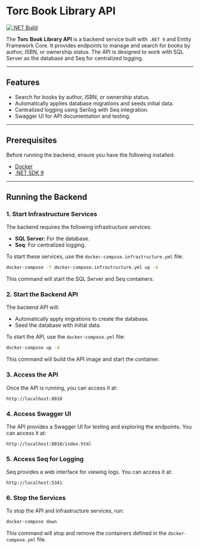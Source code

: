 # **Torc Book Library API**

[![.NET Build](https://github.com/gabrielcerutti/torc-booklibrary/actions/workflows/dotnet.yml/badge.svg)](https://github.com/gabrielcerutti/torc-booklibrary/actions/workflows/dotnet.yml)

The **Torc Book Library API** is a backend service built with `.NET 9` and Entity Framework Core. It provides endpoints to manage and search for books by author, ISBN, or ownership status. The API is designed to work with SQL Server as the database and Seq for centralized logging.

---

## **Features**
- Search for books by author, ISBN, or ownership status.
- Automatically applies database migrations and seeds initial data.
- Centralized logging using Serilog with Seq integration.
- Swagger UI for API documentation and testing.

---

## **Prerequisites**
Before running the backend, ensure you have the following installed:
- [Docker](https://www.docker.com/)
- [.NET SDK 9](https://dotnet.microsoft.com/)

---

## **Running the Backend**

### **1. Start Infrastructure Services**
The backend requires the following infrastructure services:
- **SQL Server**: For the database.
- **Seq**: For centralized logging.

To start these services, use the `docker-compose.infrastructure.yml` file:

```bash
docker-compose -f docker-compose.infrastructure.yml up -d
```
This command will start the SQL Server and Seq containers.

### **2. Start the Backend API**
The backend API will:
- Automatically apply migrations to create the database.
- Seed the database with initial data.

To start the API, use the `docker-compose.yml` file:
```bash
docker-compose up -d
```
This command will build the API image and start the container.
### **3. Access the API**
Once the API is running, you can access it at:
```
http://localhost:8010
```
### **4. Access Swagger UI**
The API provides a Swagger UI for testing and exploring the endpoints. You can access it at:
```
http://localhost:8010/index.html
```
### **5. Access Seq for Logging**
Seq provides a web interface for viewing logs. You can access it at:
```
http://localhost:5341
```
### **6. Stop the Services**
To stop the API and infrastructure services, run:
```bash
docker-compose down
```
This command will stop and remove the containers defined in the `docker-compose.yml` file.
